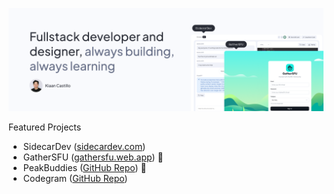 ![Kiaan Castillo intro banner](./banner.png)

Featured Projects

- SidecarDev ([sidecardev.com](https://sidecardev.com/))
- GatherSFU ([gathersfu.web.app](https://gathersfu.web.app/)) 🥉
- PeakBuddies ([GitHub Repo](https://github.com/Mountain-Madness-24/peakbuddies)) 🥇
- Codegram ([GitHub Repo](https://github.com/thecodegram/codegram))
